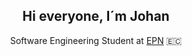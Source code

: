 <h2 align="center">
Hi everyone, I´m Johan
</h2>

<p align="center">
  Software Engineering Student at <a href="https://www.epn.edu.ec/">EPN<a/> 🇪🇨
</p>
